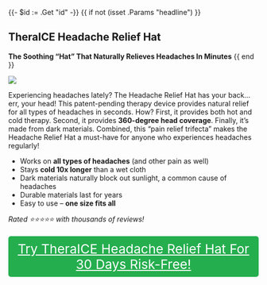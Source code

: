 {{- $id := .Get "id" -}}
{{ if not (isset .Params "headline") }}
## TheraICE Headache Relief Hat

**The Soothing “Hat” That Naturally Relieves Headaches In Minutes**
{{ end }}

[![](/list/thera-ice-headache-relief-hat-title.jpg)](https://t.gadgetadvisers.com/click/{{$id}})

Experiencing headaches lately? The Headache Relief Hat has your back… err, your head! This patent-pending therapy device provides natural relief for all types of headaches in seconds. How? First, it provides both hot and cold therapy. Second, it provides **360-degree head coverage**. Finally, it’s made from dark materials. Combined, this “pain relief trifecta” makes the Headache Relief Hat a must-have for anyone who experiences headaches regularly!

- Works on **all types of headaches** (and other pain as well)
- Stays **cold 10x longer** than a wet cloth
- Dark materials naturally block out sunlight, a common cause of headaches
- Durable materials last for years
- Easy to use – **one size fits all**

*Rated ⭐️⭐️⭐️⭐️⭐️ with thousands of reviews!*

<a href="(https://t.gadgetadvisers.com/click/{{$id}})" style="color: white;">
   <div style="text-align:center;background-color:#25ae4e;margin-bottom:20px;margin-top:20px;width: 100%;-webkit-border-radius: 5px;">
      <div style="color: white; padding: 10px;font-size: 26px;">
      Try TheraICE Headache Relief Hat For 30 Days Risk-Free!
      </div>
   </div>
</a>